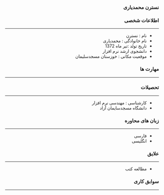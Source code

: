 <style type="text/css">
body{
 direction:rtl;
}
</style>
### نسترن محمدیاری
### اطلاعات شخصی

---
+ نام : نسترن
+ نام خانوادگی : محمدیاری
+ تاریخ تولد :تیر ماه 1372
+ دانشجوی ارشد نرم افزار 
+ موقعیت مکانی : خوزستان مسجدسلیمان


### مهارت ها

---


### تحصیلات

---
 
+ کارشناسی : مهندسی نرم افزار  
+ دانشگاه مسجدسایمان آزاد 

### زبان های محاوره

---
+ فارسی
+ انگلیسی

### علایق

---
+ مطالعه کتب 

### سوابق کاری

---
 




